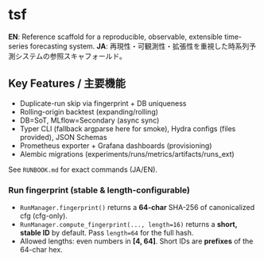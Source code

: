 # tsf

**EN**: Reference scaffold for a reproducible, observable, extensible time-series forecasting system.
**JA**: 再現性・可観測性・拡張性を重視した時系列予測システムの参照スキャフォールド。

## Key Features / 主要機能
- Duplicate-run skip via fingerprint + DB uniqueness
- Rolling-origin backtest (expanding/rolling)
- DB=SoT, MLflow=Secondary (async sync)
- Typer CLI (fallback argparse here for smoke), Hydra configs (files provided), JSON Schemas
- Prometheus exporter + Grafana dashboards (provisioning)
- Alembic migrations (experiments/runs/metrics/artifacts/runs_ext)

See `RUNBOOK.md` for exact commands (JA/EN).

### Run fingerprint (stable & length-configurable)
- `RunManager.fingerprint()` returns a **64-char** SHA-256 of canonicalized cfg (cfg-only).
- `RunManager.compute_fingerprint(..., length=16)` returns a **short, stable ID** by default.
  Pass `length=64` for the full hash.
- Allowed lengths: even numbers in **[4, 64]**. Short IDs are **prefixes** of the 64-char hex.
